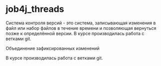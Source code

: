 # job4j_threads

Система контроля версий - это система, записывающая изменения в файл или набор файлов
в течение времени и позволяющая вернуться позже к определённой версии.
В курсе производилась работа с ветками git.

Объединение зафиксированных изменений

В курсе производилась работа с ветками git.